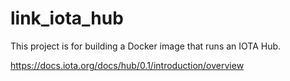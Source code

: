 # link_iota_hub

This project is for building a Docker image that runs an IOTA Hub.

https://docs.iota.org/docs/hub/0.1/introduction/overview